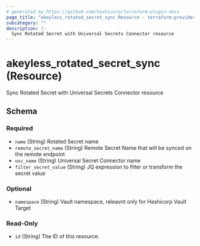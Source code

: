 ```yaml
---
# generated by https://github.com/hashicorp/terraform-plugin-docs
page_title: "akeyless_rotated_secret_sync Resource - terraform-provider-akeyless"
subcategory: ""
description: |-
  Sync Rotated Secret with Universal Secrets Connector resource
---
```


# akeyless_rotated_secret_sync (Resource)

Sync Rotated Secret with Universal Secrets Connector resource



<!-- schema generated by tfplugindocs -->
## Schema

### Required

- `name` (String) Rotated Secret name
- `remote_secret_name` (String) Remote Secret Name that will be synced on the remote endpoint
- `usc_name` (String) Universal Secret Connector name
- `filter_secret_value` (String) JQ expression to filter or transform the secret value

### Optional

- `namespace` (String) Vault namespace, releavnt only for Hashicorp Vault Target

### Read-Only

- `id` (String) The ID of this resource.


